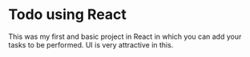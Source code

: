 # Todo using React

This was my first and basic project in React in which you can add your tasks to be performed.
UI is very attractive in this.










